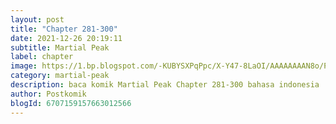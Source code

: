 ```yaml
---
layout: post 
title: "Chapter 281-300"
date: 2021-12-26 20:19:11
subtitle: Martial Peak
label: chapter
image: https://1.bp.blogspot.com/-KUBYSXPqPpc/X-Y47-8LaOI/AAAAAAAAN8o/PoISUbuP1Lc4qQ3ql9bTpdviOAEIz2omgCLcBGAsYHQ/s72-c/1.jpg
category: martial-peak
description: baca komik Martial Peak Chapter 281-300 bahasa indonesia 
author: Postkomik
blogId: 6707159157663012566
---
```

